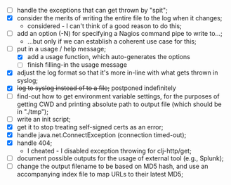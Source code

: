  - [ ] handle the exceptions that can get thrown by "spit";
 - [X] consider the merits of writing the entire file to the log when it changes;
   - considered - I can't think of a good reason to do this;
 - [ ] add an option (-N) for specifying a Nagios command pipe to write to...;
   - ...but only if we can establish a coherent use case for this;
 - [ ] put in a usage / help message;
   - [X] add a usage function, which auto-generates the options
   - [ ] finish filling-in the usage message
 - [X] adjust the log format so that it's more in-line with what gets thrown in syslog;
 - [X] ~~log to syslog instead of to a file;~~ postponed indefinitely
 - [ ] find-out how to get environment variable settings, for the purposes of
   getting CWD and printing absolute path to output file (which should be in "./tmp");
 - [ ] write an init script;
 - [X] get it to stop treating self-signed certs as an error;
 - [X] handle java.net.ConnectException (connection timed-out);
 - [X] handle 404;
   - I cheated - I disabled exception throwing for clj-http/get;
 - [ ] document possible outputs for the usage of external tool (e.g., Splunk);
 - [ ] change the output filename to be based on MD5 hash, and use an
       accompanying index file to map URLs to their latest MD5;
